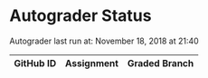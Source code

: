 # Autograder Status
Autograder last run at: November 18, 2018 at 21:40

| GitHub ID | Assignment | Graded Branch |
|-----------|------------|---------------|
